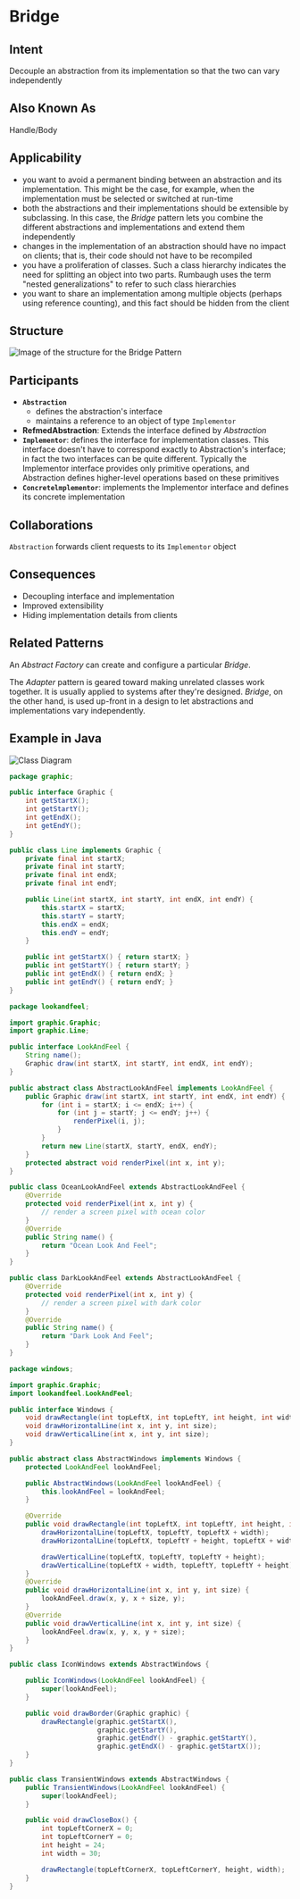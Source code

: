 # Bridge

## Intent

Decouple an abstraction from its implementation so that the two can vary independently

## Also Known As

Handle/Body

## Applicability

* you want to avoid a permanent binding between an abstraction and its implementation. This might be the case, for example, when the implementation must be selected or switched at run-time
* both the abstractions and their implementations should be extensible by subclassing. In this case, the *Bridge* pattern lets you combine the different abstractions and implementations and extend them independently
* changes in the implementation of an abstraction should have no impact on clients; that is, their code should not have to be recompiled
* you have a proliferation of classes. Such a class hierarchy indicates the need for splitting an object into two parts. Rumbaugh uses the term "nested generalizations" to refer to such class hierarchies
* you want to share an implementation among multiple objects (perhaps using reference counting), and this fact should be hidden from the client

## Structure

![Image of the structure for the Bridge Pattern](./image/bridge.png "Structure for the Bridge Pattern")

## Participants

* **`Abstraction`**
  - defines the abstraction's interface
  - maintains a reference to an object of type `Implementor`
* **RefmedAbstraction**: Extends the interface defined by *Abstraction*
* **`Implementor`**: defines the interface for implementation classes. This interface doesn't have to correspond exactly to Abstraction's interface; in fact the two interfaces can be quite different. Typically the Implementor interface provides only primitive operations, and Abstraction defines higher-level operations based on these primitives
* **`Concretelmplementor`**: implements the Implementor interface and defines its concrete implementation

## Collaborations

`Abstraction` forwards client requests to its `Implementor` object

## Consequences

* Decoupling interface and implementation
* Improved extensibility
* Hiding implementation details from clients

## Related Patterns

An *Abstract Factory* can create and configure a particular *Bridge*.

The *Adapter* pattern is geared toward making unrelated classes work together. It is usually applied to systems after they're designed. *Bridge*, on the other hand, is used up-front in a design to let abstractions and implementations vary independently.


## Example in Java

![Class Diagram](./image/code_class_design.png "Class Diagram")

```java
package graphic;

public interface Graphic {
    int getStartX();
    int getStartY();
    int getEndX();
    int getEndY();
}

public class Line implements Graphic {
    private final int startX;
    private final int startY;
    private final int endX;
    private final int endY;

    public Line(int startX, int startY, int endX, int endY) {
        this.startX = startX;
        this.startY = startY;
        this.endX = endX;
        this.endY = endY;
    }

    public int getStartX() { return startX; }
    public int getStartY() { return startY; }
    public int getEndX() { return endX; }
    public int getEndY() { return endY; }
}
```

```java
package lookandfeel;

import graphic.Graphic;
import graphic.Line;

public interface LookAndFeel {
    String name();
    Graphic draw(int startX, int startY, int endX, int endY);
}

public abstract class AbstractLookAndFeel implements LookAndFeel {
    public Graphic draw(int startX, int startY, int endX, int endY) {
        for (int i = startX; i <= endX; i++) {
            for (int j = startY; j <= endY; j++) {
                renderPixel(i, j);
            }
        }
        return new Line(startX, startY, endX, endY);
    }
    protected abstract void renderPixel(int x, int y);
}

public class OceanLookAndFeel extends AbstractLookAndFeel {
    @Override
    protected void renderPixel(int x, int y) {
        // render a screen pixel with ocean color
    }
    @Override
    public String name() {
        return "Ocean Look And Feel";
    }
}

public class DarkLookAndFeel extends AbstractLookAndFeel {
    @Override
    protected void renderPixel(int x, int y) {
        // render a screen pixel with dark color
    }
    @Override
    public String name() {
        return "Dark Look And Feel";
    }
}
```

```java
package windows;

import graphic.Graphic;
import lookandfeel.LookAndFeel;

public interface Windows {
    void drawRectangle(int topLeftX, int topLeftY, int height, int width);
    void drawHorizontalLine(int x, int y, int size);
    void drawVerticalLine(int x, int y, int size);
}

public abstract class AbstractWindows implements Windows {
    protected LookAndFeel lookAndFeel;

    public AbstractWindows(LookAndFeel lookAndFeel) {
        this.lookAndFeel = lookAndFeel;
    }

    @Override
    public void drawRectangle(int topLeftX, int topLeftY, int height, int width) {
        drawHorizontalLine(topLeftX, topLeftY, topLeftX + width);
        drawHorizontalLine(topLeftX, topLeftY + height, topLeftX + width);

        drawVerticalLine(topLeftX, topLeftY, topLeftY + height);
        drawVerticalLine(topLeftX + width, topLeftY, topLeftY + height);
    }
    @Override
    public void drawHorizontalLine(int x, int y, int size) {
        lookAndFeel.draw(x, y, x + size, y);
    }
    @Override
    public void drawVerticalLine(int x, int y, int size) {
        lookAndFeel.draw(x, y, x, y + size);
    }
}

public class IconWindows extends AbstractWindows {

    public IconWindows(LookAndFeel lookAndFeel) {
        super(lookAndFeel);
    }

    public void drawBorder(Graphic graphic) {
        drawRectangle(graphic.getStartX(),
                      graphic.getStartY(),
                      graphic.getEndY() - graphic.getStartY(),
                      graphic.getEndX() - graphic.getStartX());
    }
}

public class TransientWindows extends AbstractWindows {
    public TransientWindows(LookAndFeel lookAndFeel) {
        super(lookAndFeel);
    }

    public void drawCloseBox() {
        int topLeftCornerX = 0;
        int topLeftCornerY = 0;
        int height = 24;
        int width = 30;

        drawRectangle(topLeftCornerX, topLeftCornerY, height, width);
    }
}
```
